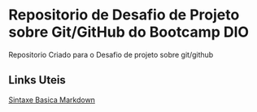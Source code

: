 # Repositorio de Desafio de Projeto sobre Git/GitHub do Bootcamp DIO
Repositorio Criado para o Desafio de projeto sobre git/github

## Links Uteis
[Sintaxe Basica Markdown](https://www.markdownguide.org/basic-syntax/)
